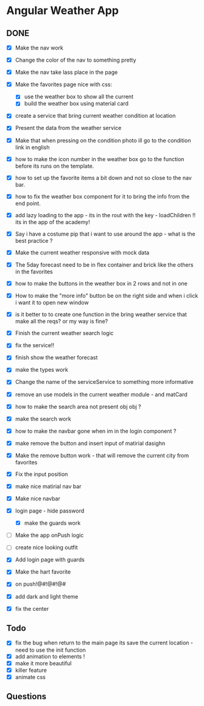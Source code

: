 # Angular Weather App

## DONE
- [x] Make the nav work
- [x] Change the color of the nav to something pretty
- [x] Make the nav take lass place in the page
- [x] Make the favorites page nice with css:
  - [x] use the weather box to show all the current
  - [x] build the weather box using material card
- [x] create a service that bring current weather condition at location 
- [x] Present the data from the weather service
- [x] Make that when pressing on the condition photo ill go to the condition link in english 
- [x] how to make the icon number in the weather box go to the function before its runs on the template.
- [x] how to set up the favorite items a bit down and not so close to the nav bar.
- [x] how to fix the weather box component for it to bring the info from the end point.
- [x] add lazy loading to the app - its in the rout with the key - loadChildren !! its in the app of the academy! 
- [x] Say i have a costume pip that i want to use around the app - what is the best practice ? 
- [x] Make the current weather responsive with mock data
- [x] The 5day forecast need to be in flex container and brick like the others in the favorites 
- [x] how to make the buttons in the weather box in 2 rows and not in one
- [x] How to make the "more info" button be on the right side and when i click i want it to open new window
- [x] is it better to to create one function in the bring weather service that make all the reqs? or my way is fine?
- [x] Finish the current weather search logic
- [x] fix the service!!
- [x] finish show the weather forecast 
- [x] make the types work
- [x] Change the name of the serviceService to something more informative
- [x] remove an use models in the current weather module - and matCard
- [x] how to make the search area not present obj obj ?
- [x] make the search work
- [x] how to make the navbar gone when im in the login component ?
- [x] make remove the button and insert input of matirial dasighn  
- [x] Make the remove button work - that will remove the current city from favorites
- [x] Fix the input position
- [x] make nice matirial nav bar 
- [x] Make nice navbar
- [x] login page - hide password
  - [x] make the guards work 
- [ ] Make the app onPush logic 
- [ ] create nice looking outfit 
- [x] Add login page with guards
- [x] Make the hart favorite
- [x] on push!@#!@#!@#
- [x] add dark and light theme 
- [x] fix the center


## Todo 
- [x] fix the bug when return to the main page its save the current location - need to use the init function
- [x] add animation to elements !
- [x] make it more beautiful
- [x] killer feature
- [x] animate css
## Questions

